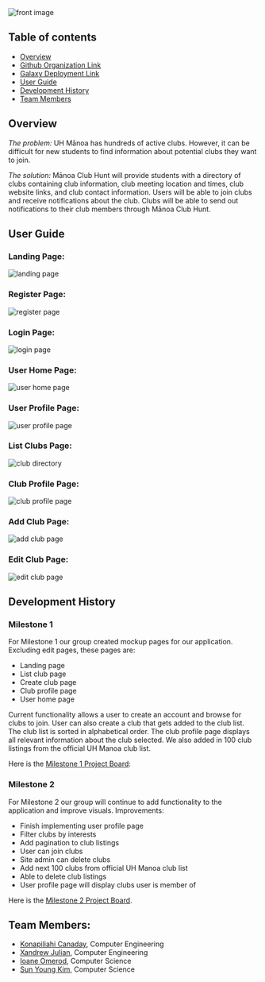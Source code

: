 <img src="doc/index-front-image.PNG" alt="front image">

## Table of contents

* [Overview](#overview)
* [Github Organization Link](https://github.com/manoa-club-hunt)
* [Galaxy Deployment Link](http://manoa-club-hunt.meteorapp.com/)
* [User Guide](#user-guide)
* [Development History](#development-history)
* [Team Members](#team-members)

## Overview
_The problem:_ UH Mānoa has hundreds of active clubs. However, it can be difficult for new students to find information about potential clubs they want to join. 

_The solution:_ Mānoa Club Hunt will provide students with a directory of clubs containing club information, club meeting location and times, club website links, and club contact information. 
Users will be able to join clubs and receive notifications about the club.
Clubs will be able to send out notifications to their club members through Mānoa Club Hunt. 

## User Guide

### Landing Page:
<img src="doc/landing-page.JPG" alt="landing page">

### Register Page:
<img src="doc/register.PNG" alt="register page">

### Login Page:
<img src="doc/login-page.JPG" alt="login page">

### User Home Page:
<img src="doc/user-home-page.JPG" alt="user home page">

### User Profile Page:
<img src="doc/user-profile-page.PNG" alt="user profile page">

### List Clubs Page:
<img src="doc/club-directory.JPG" alt="club directory">

### Club Profile Page:
<img src="doc/club-profile.PNG" alt="club profile page">

### Add Club Page:
<img src="doc/add-club-page.JPG" alt="add club page">

### Edit Club Page:
<img src="doc/edit-club-page.JPG" alt="edit club page">

## Development History
### Milestone 1
For Milestone 1 our group created mockup pages for our application. Excluding edit pages, these pages are:
* Landing page
* List club page
* Create club page
* Club profile page
* User home page

Current functionality allows a user to create an account and browse for clubs to join. User can also create a club that gets added to the club list. The club list is sorted in alphabetical order. The club profile page displays all relevant information about the club selected. We also added in 100 club listings from the official UH Manoa club list. 

Here is the [Milestone 1 Project Board](https://github.com/manoa-club-hunt/manoa-club-hunt/projects/1):

### Milestone 2
For Milestone 2 our group will continue to add functionality to the application and improve visuals. Improvements:
* Finish implementing user profile page
* Filter clubs by interests
* Add pagination to club listings
* User can join clubs
* Site admin can delete clubs
* Add next 100 clubs from official UH Manoa club list
* Able to delete club listings
* User profile page will display clubs user is member of

Here is the [Milestone 2 Project Board](https://github.com/manoa-club-hunt/manoa-club-hunt/projects/2).

## Team Members:
* [Konapiliahi Canaday](https://k-canaday.github.io/), Computer Engineering
* [Xandrew Julian](https://xandrewuh.github.io/), Computer Engineering
* [Ioane Omerod](https://ioaneomerod.github.io/), Computer Science
* [Sun Young Kim](https://sunyoungk.github.io/), Computer Science
